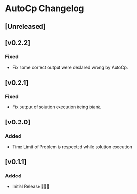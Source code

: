<!-- Keep a Changelog guide -> https://keepachangelog.com -->

# AutoCp Changelog

## [Unreleased]
## [v0.2.2]

### Fixed

- Fix some correct output were declared wrong by AutoCp.

## [v0.2.1]

### Fixed

- Fix output of solution execution being blank.

## [v0.2.0]

### Added

- Time Limit of Problem is respected while solution execution

## [v0.1.1]

### Added

- Initial Release 🎉🎉😀
